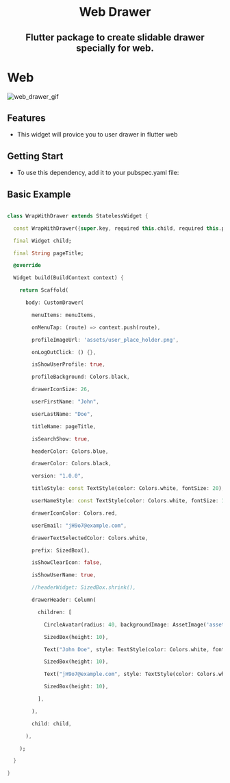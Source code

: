 <h1 align="center">

Web Drawer
</h1>

<h2 align="center"> Flutter package to create slidable drawer specially for web.</h2>


<h1> Web </h1>

![web_drawer_gif](https://github.com/user-attachments/assets/5139ab2e-a1ea-4a5c-b881-c256c4bf3377)


## Features

- This widget will provice you to user drawer in flutter web

## Getting Start

- To use this dependency, add it to your pubspec.yaml file:



## Basic Example

```dart

class WrapWithDrawer extends StatelessWidget {

  const WrapWithDrawer({super.key, required this.child, required this.pageTitle});

  final Widget child;

  final String pageTitle;

  @override

  Widget build(BuildContext context) {

    return Scaffold(

      body: CustomDrawer(

        menuItems: menuItems,

        onMenuTap: (route) => context.push(route),

        profileImageUrl: 'assets/user_place_holder.png',

        onLogOutClick: () {},

        isShowUserProfile: true,

        profileBackground: Colors.black,

        drawerIconSize: 26,

        userFirstName: "John",

        userLastName: "Doe",

        titleName: pageTitle,

        isSearchShow: true,

        headerColor: Colors.blue,

        drawerColor: Colors.black,

        version: "1.0.0",

        titleStyle: const TextStyle(color: Colors.white, fontSize: 20),

        userNameStyle: const TextStyle(color: Colors.white, fontSize: 16),

        drawerIconColor: Colors.red,

        userEmail: "jH9o7@example.com",

        drawerTextSelectedColor: Colors.white,

        prefix: SizedBox(),

        isShowClearIcon: false,

        isShowUserName: true,

        //headerWidget: SizedBox.shrink(),

        drawerHeader: Column(

          children: [

            CircleAvatar(radius: 40, backgroundImage: AssetImage('assets/user_place_holder.png')),

            SizedBox(height: 10),

            Text("John Doe", style: TextStyle(color: Colors.white, fontSize: 16)),

            SizedBox(height: 10),

            Text("jH9o7@example.com", style: TextStyle(color: Colors.white, fontSize: 12)),

            SizedBox(height: 10),

          ],

        ),

        child: child,

      ),

    );

  }

}

```

 
